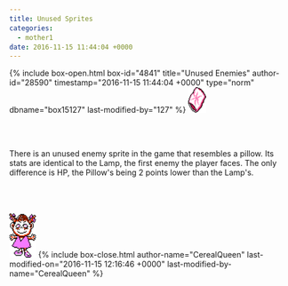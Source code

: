 ```yaml
---
title: Unused Sprites
categories:
  - mother1
date: 2016-11-15 11:44:04 +0000
---
```

{% include box-open.html box-id="4841" title="Unused Enemies" author-id="28590" timestamp="2016-11-15 11:44:04 +0000" type="norm" dbname="box15127" last-modified-by="127" %}
<img src="unused_pillow.png" title="I will fight" width="32" height="46" />

<br /><br />

There is an unused enemy sprite in the game that resembles a pillow. Its stats are identical to the Lamp, the first enemy the player faces. The only difference is HP, the Pillow's being 2 points lower than the Lamp's. 
<br /><br />
<br /><br />

<img src="unused_pippi.png" title="I will fight" width="48" height="80" />
{% include box-close.html author-name="CerealQueen" last-modified-on="2016-11-15 12:16:46 +0000" last-modified-by-name="CerealQueen" %}
